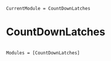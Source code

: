```@meta
CurrentModule = CountDownLatches
```

# CountDownLatches

```@index
```

```@autodocs
Modules = [CountDownLatches]
```
